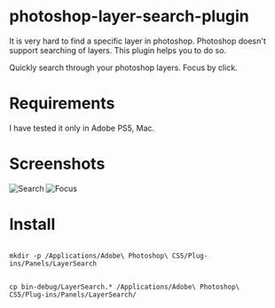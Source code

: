 photoshop-layer-search-plugin
=============================

It is very hard to find a specific layer in photoshop. Photoshop doesn't support searching of layers. This plugin 
helps you to do so. 

Quickly search through your photoshop layers. Focus by click.

Requirements
============
I have tested it only in Adobe PS5, Mac.

Screenshots
===========
![Search](http://cl.ly/image/3N382G2g1Y3P/Screen%20Shot%202012-12-27%20at%2011.19.48%20AM.png)
![Focus](http://cl.ly/image/3e071Z1Q0t2I/Screen%20Shot%202012-12-27%20at%2011.19.34%20AM.png)

Install
=======
<code>
mkdir -p /Applications/Adobe\ Photoshop\ CS5/Plug-ins/Panels/LayerSearch


cp bin-debug/LayerSearch.* /Applications/Adobe\ Photoshop\ CS5/Plug-ins/Panels/LayerSearch/
</code>

